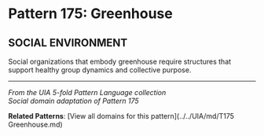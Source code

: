 # Pattern 175: Greenhouse

## SOCIAL ENVIRONMENT

Social organizations that embody greenhouse require structures that support healthy group dynamics and collective purpose.

---

*From the UIA 5-fold Pattern Language collection*  
*Social domain adaptation of Pattern 175*

**Related Patterns**: [View all domains for this pattern](../../UIA/md/T175 Greenhouse.md)